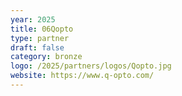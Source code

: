 ```yaml
---
year: 2025
title: 06Qopto
type: partner
draft: false
category: bronze
logo: /2025/partners/logos/Qopto.jpg
website: https://www.q-opto.com/
---
```

